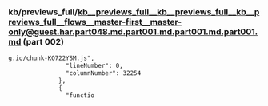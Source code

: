 ### kb/previews_full/kb__previews_full__kb__previews_full__kb__previews_full__flows__master-first__master-only@guest.har.part048.md.part001.md.part001.md.part001.md (part 002)

```md
g.io/chunk-KO722YSM.js",
                "lineNumber": 0,
                "columnNumber": 32254
              },
              {
                "functio
```

```

